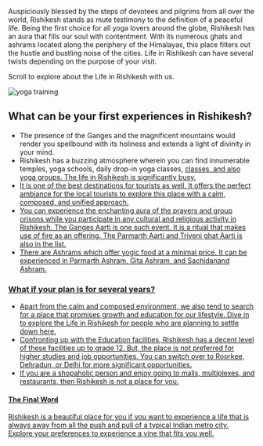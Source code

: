 Auspiciously blessed by the steps of devotees and pilgrims from all over the world, Rishikesh stands as mute testimony to the definition of a peaceful life. Being the first choice for all yoga lovers around the globe, Rishikesh has an aura that fills our soul with contentment. With its numerous ghats and ashrams located along the periphery of the Himalayas, this place filters out the hustle and bustling noise of the cities. Life in Rishikesh can have several twists depending on the purpose of your visit.
<p>Scroll to explore about the Life in Rishikesh with us.</p>
<img src="https://rishikeshvinyasayogaschool.com/wp-content/uploads/2018/12/300.jpg" alt="yoga training"></img>
<h2>What can be your first experiences in Rishikesh?</h2>
<ul>
<li>The presence of the Ganges and the magnificent mountains would render you spellbound with its holiness and extends a light of divinity in your mind.</li>
<li>Rishikesh has a buzzing atmosphere wherein you can find innumerable temples, yoga schools, daily drop-in yoga classes, <a href="https://rishikeshvinyasayogaschool.com/>"yoga training</a> classes, and also yoga groups. The life in Rishikesh is significantly busy.</li>
<li>It is one of the best destinations for tourists as well. It offers the perfect ambiance for the local tourists to explore this place with a calm, composed, and unified approach.</li>
<li>You can experience the enchanting aura of the prayers and group orisons while you participate in any cultural and religious activity in Rishikesh. The Ganges Aarti is one such event. It is a ritual that makes use of fire as an offering. The Parmarth Aarti and Triveni ghat Aarti is also in the list.</li> 
<li>There are Ashrams which offer yogic food at a minimal price. It can be experienced in Parmarth Ashram, Gita Ashram, and Sachidanand Ashram.</li></ul>
<h3>What if your plan is for several years?</h3>
<ul>
<li>Apart from the calm and composed environment, we also tend to search for a place that promises growth and education for our lifestyle. Dive in to explore the Life in Rishikesh for people who are planning to settle down here.</li>
<li>Confronting up with the Education facilities, Rishikesh has a decent level of these facilities up to grade 12. But, the place is not preferred for higher studies and job opportunities. You can switch over to Roorkee, Dehradun, or Delhi for more significant opportunities.</li>
<li>If you are a shopaholic person and enjoy going to malls, multiplexes, and restaurants, then Rishikesh is not a place for you.</li></ul>
<h4>The Final Word</h4>
<p>Rishikesh is a beautiful place for you if you want to experience a life that is always away from all the push and pull of a typical Indian metro city. Explore your preferences to experience a vine that fits you well.</p>
